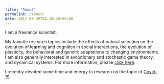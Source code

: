 ```yaml
---
title: "About"
permalink: /about/
date: 2017-09-29T02:10:20+00:00
---
```


I am a freelance scientist.

My favorite research topics include the effects of natural selection on the evolution of learning and cognition in social interactions, the evolution of plasticity, the behavioral and genetic adaptations to changing environments. I am also generally interested in evolutionary and stochastic game theory, and dynamical systems. For more information, please [click here](/research/).

I recently devoted some time and energy to research on the topic of [Covid-19](/covid19/).
